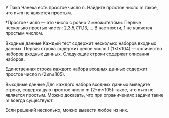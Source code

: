 ﻿У Пака Чанека есть простое число n. Найдите простое число m такое, что n+m не является простым.

†Простое число — это число с ровно 2 множителями. Первые несколько простых чисел: 2,3,5,7,11,13,…. В частности, 1 не является простым числом.

Входные данные
Каждый тест содержит несколько наборов входных данных. Первая строка содержит целое число t (1≤t≤104) — количество наборов входных данных. Следующие строки содержат описания наборов.

Единственная строка каждого набора входных данных содержит простое число n (2≤n≤105).

Выходные данные
Для каждого набора входных данных выведите строку, содержащую простое число m (2≤m≤105) такое, что n+m не является простым. Можно доказать, что при ограничениях задачи такие m всегда существуют.

Если решений несколько, можно вывести любое из них.